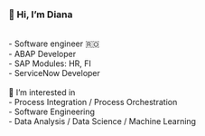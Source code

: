 <h3>👋 Hi, I’m Diana </h3>
 <br>
- Software engineer 🇷🇴 <br>
- ABAP Developer <br>
- SAP Modules: HR, FI <br>
- ServiceNow Developer <br>
<br>
 👀 I’m interested in <br>
    - Process Integration / Process Orchestration <br>
    - Software Engineering <br>
    - Data Analysis / Data Science / Machine Learning <br>
   
<!---
DianaElena99/DianaElena99 is a ✨ special ✨ repository because its `README.md` (this file) appears on your GitHub profile.
You can click the Preview link to take a look at your changes.
--->

